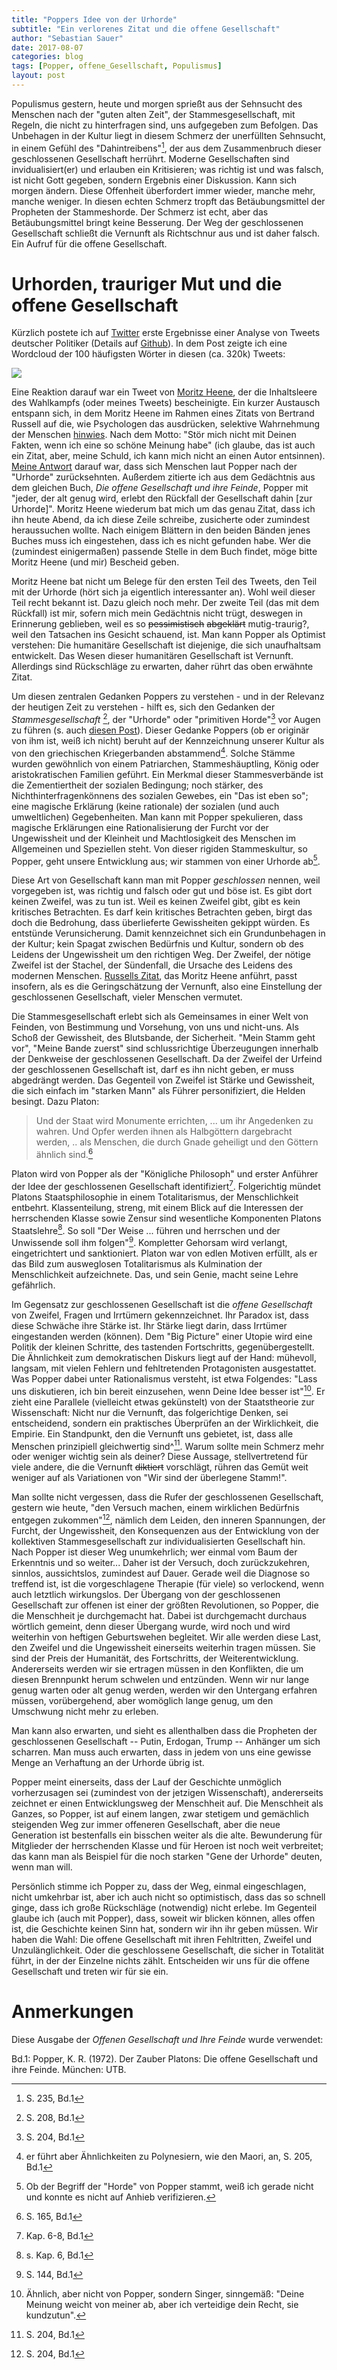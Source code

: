 ```yaml
---
title: "Poppers Idee von der Urhorde"
subtitle: "Ein verlorenes Zitat und die offene Gesellschaft"
author: "Sebastian Sauer"
date: 2017-08-07
categories: blog
tags: [Popper, offene_Gesellschaft, Populismus]
layout: post
---
```



Populismus gestern, heute und morgen sprießt aus der Sehnsucht des Menschen nach der "guten alten Zeit", der Stammesgesellschaft, mit Regeln, die nicht zu hinterfragen sind, uns aufgegeben zum Befolgen. Das Unbehagen in der Kultur liegt in diesem Schmerz der unerfüllten Sehnsucht, in einem Gefühl des "Dahintreibens"[^12], der aus dem Zusammenbruch dieser geschlossenen Gesellschaft herrührt. Moderne Gesellschaften sind invidualisiert(er) und erlauben ein Kritisieren; was richtig ist und was falsch, ist nicht Gott gegeben, sondern Ergebnis einer Diskussion. Kann sich morgen ändern. Diese Offenheit überfordert immer wieder, manche mehr, manche weniger. In diesen echten Schmerz tropft das Betäubungsmittel der Propheten der Stammeshorde. Der Schmerz ist echt, aber das Betäubungsmittel bringt keine Besserung. Der Weg der geschlossenen Gesellschaft schließt die Vernunft als Richtschnur aus und ist daher falsch. Ein Aufruf für die offene Gesellschaft.



# Urhorden, trauriger Mut und die offene Gesellschaft

Kürzlich postete ich auf [Twitter](https://twitter.com/sauer_sebastian/status/894127624771031041) erste Ergebnisse einer Analyse von Tweets deutscher Politiker (Details auf [Github](https://github.com/sebastiansauer/polits_tweet_mining)). In dem Post zeigte ich eine Wordcloud der 100 häufigsten Wörter in diesen (ca. 320k) Tweets:

![](https://sebastiansauer.github.io/psy_pol/images/2017-08-07/wordcloud_01_crop.png)


Eine Reaktion darauf war ein Tweet von [Moritz Heene](https://twitter.com/MorHeene), der die Inhaltsleere des Wahlkampfs (oder meines Tweets) bescheinigte. Ein kurzer Austausch entspann sich, in dem Moritz Heene im Rahmen eines Zitats von Bertrand Russell auf die, wie Psychologen das ausdrücken, selektive Wahrnehmung der Menschen [hinwies](https://twitter.com/MorHeene/status/894294909645139969). Nach dem Motto: "Stör mich nicht mit Deinen Fakten, wenn ich eine so schöne Meinung habe" (ich glaube, das ist auch ein Zitat, aber, meine Schuld, ich kann mich nicht an einen Autor entsinnen). [Meine Antwort](https://twitter.com/sauer_sebastian/status/894298755738087424) darauf war, dass sich Menschen laut Popper nach der "Urhorde" zurücksehnten. Außerdem zitierte ich aus dem Gedächtnis aus dem gleichen Buch, *Die offene Gesellschaft und ihre Feinde*, Popper mit "jeder, der alt genug wird, erlebt den Rückfall der Gesellschaft dahin [zur Urhorde]". Moritz Heene wiederum bat mich um das genau Zitat, dass ich ihn heute Abend, da ich diese Zeile schreibe, zusicherte oder zumindest heraussuchen wollte. Nach einigem Blättern in den beiden Bänden jenes Buches muss ich eingestehen, dass ich es nicht gefunden habe. Wer die (zumindest einigermaßen) passende Stelle in dem Buch findet, möge bitte Moritz Heene (und mir) Bescheid geben.

Moritz Heene bat nicht um Belege für den ersten Teil des Tweets, den Teil mit der Urhorde (hört sich ja eigentlich interessanter an). Wohl weil dieser Teil recht bekannt ist. Dazu gleich noch mehr. Der zweite Teil (das mit dem Rückfall) ist mir, sofern mich mein Gedächtnis nicht trügt, deswegen in Erinnerung geblieben, weil es so ~~pessimistisch~~ ~~abgeklärt~~ mutig-traurig?, weil den Tatsachen ins Gesicht schauend, ist. Man kann Popper als Optimist verstehen: Die humanitäre Gesellschaft ist diejenige, die sich unaufhaltsam entwickelt. Das Wesen dieser humanitären Gesellschaft ist Vernunft. Allerdings sind Rückschläge zu erwarten, daher rührt das oben erwähnte Zitat.

Um diesen zentralen Gedanken Poppers zu verstehen - und in der Relevanz der heutigen Zeit zu verstehen - hilft es, sich den Gedanken der *Stammesgesellschaft* [^1], der "Urhorde" oder "primitiven Horde"[^10] vor Augen zu führen (s. auch [diesen Post](https://sebastiansauer.github.io/psy_pol/blog/Offene_Gesellschaft_1/)). Dieser Gedanke Poppers (ob er originär von ihm ist, weiß ich nicht) beruht auf der Kennzeichnung unserer Kultur als von den griechischen Kriegerbanden abstammend[^2]. Solche Stämme wurden gewöhnlich von einem Patriarchen, Stammeshäuptling, König oder aristokratischen Familien geführt. Ein Merkmal dieser Stammesverbände ist die Zementiertheit der sozialen Bedingung; noch stärker, des Nichthinterfragenkönnens des sozialen Gewebes, ein "Das ist eben so"; eine magische Erklärung (keine rationale) der sozialen (und auch umweltlichen) Gegebenheiten. Man kann mit Popper spekulieren, dass magische Erklärungen eine Rationalisierung der Furcht vor der Ungewissheit und der Kleinheit und Machtlosigkeit des Menschen im Allgemeinen und Speziellen steht. Von dieser rigiden Stammeskultur, so Popper, geht unsere Entwicklung aus; wir stammen von einer Urhorde ab[^3].

Diese Art von Gesellschaft kann man mit Popper *geschlossen* nennen, weil vorgegeben ist, was richtig und falsch oder gut und böse ist. Es gibt dort keinen Zweifel, was zu tun ist. Weil es keinen Zweifel gibt, gibt es kein kritisches Betrachten. Es darf kein kritisches Betrachten geben, birgt das doch die Bedrohung, dass überlieferte Gewissheiten gekippt würden. Es entstünde Verunsicherung. Damit kennzeichnet sich ein Grundunbehagen in der Kultur; kein Spagat zwischen Bedürfnis und Kultur, sondern ob des Leidens der Ungewissheit um den richtigen Weg. Der Zweifel, der nötige Zweifel ist der Stachel, der Sündenfall, die Ursache des Leidens des modernen Menschen. [Russells Zitat](https://twitter.com/MorHeene/status/894294909645139969), das Moritz Heene anführt, passt insofern, als es die Geringschätzung der Vernunft, also eine Einstellung der geschlossenen Gesellschaft, vieler Menschen vermutet.

Die Stammesgesellschaft erlebt sich als Gemeinsames in einer Welt von Feinden, von Bestimmung und Vorsehung, von uns und nicht-uns. Als Schoß der Gewissheit, des Blutsbande, der Sicherheit. "Mein Stamm geht vor", "Meine Bande zuerst" sind schlussrichtige Überzeugungen innerhalb der Denkweise der geschlossenen Gesellschaft. Da der Zweifel der Urfeind der geschlossenen Gesellschaft ist, darf es ihn nicht geben, er muss abgedrängt werden. Das Gegenteil von Zweifel ist Stärke und Gewissheit, die sich einfach im "starken Mann" als Führer personifiziert, die Helden besingt. Dazu Platon:

>    Und der Staat wird Monumente errichten, ... um ihr Angedenken zu wahren. Und Opfer werden ihnen als Halbgöttern dargebracht werden, .. als Menschen, die durch Gnade geheiligt und den Göttern ähnlich sind.[^4]


Platon wird von Popper als der "Königliche Philosoph" und erster Anführer der Idee der geschlossenen Gesellschaft identifiziert[^5]. Folgerichtig mündet Platons Staatsphilosophie in einem Totalitarismus, der Menschlichkeit entbehrt. Klassenteilung, streng, mit einem Blick auf die Interessen der herrschenden Klasse sowie Zensur sind wesentliche Komponenten Platons Staatslehre[^6]. So soll "Der Weise ... führen und herrschen und der Unwissende soll ihm folgen"[^7]. Kompletter Gehorsam wird verlangt, eingetrichtert und sanktioniert. Platon war von edlen Motiven erfüllt, als er das Bild zum ausweglosen Totalitarismus als Kulmination der Menschlichkeit aufzeichnete. Das, und sein Genie, macht seine Lehre gefährlich.

Im Gegensatz zur geschlossenen Gesellschaft ist die *offene Gesellschaft* von Zweifel, Fragen und Irrtümern gekennzeichnet. Ihr Paradox ist, dass diese Schwäche ihre Stärke ist. Ihr Stärke liegt darin, dass Irrtümer eingestanden werden (können). Dem "Big Picture" einer Utopie wird eine Politik der kleinen Schritte, des tastenden Fortschritts, gegenübergestellt. Die Ähnlichkeit zum demokratischen Diskurs liegt auf der Hand: mühevoll, langsam, mit vielen Fehlern und fehltretenden Protagonisten ausgestattet. Was Popper dabei unter Rationalismus versteht, ist etwa Folgendes: "Lass uns diskutieren, ich bin bereit einzusehen, wenn Deine Idee besser ist"[^11]. Er zieht eine  Parallele (vielleicht etwas gekünstelt) von der Staatstheorie zur Wissenschaft: Nicht nur die Vernunft, das folgerichtige Denken, sei entscheidend, sondern ein praktisches Überprüfen an der Wirklichkeit, die Empirie. Ein Standpunkt, den die Vernunft uns gebietet, ist, dass alle Menschen prinzipiell gleichwertig sind^[^9]. Warum sollte mein Schmerz mehr oder weniger wichtig sein als deiner? Diese Aussage, stellvertretend für viele andere, die die Vernunft ~~diktiert~~ vorschlägt, rühren das Gemüt weit weniger auf als Variationen von "Wir sind der überlegene Stamm!".

Man sollte nicht vergessen, dass die Rufer der geschlossenen Gesellschaft, gestern wie heute, "den Versuch machen, einem wirklichen Bedürfnis entgegen zukommen"[^9], nämlich dem Leiden, den inneren Spannungen, der Furcht, der Ungewissheit, den Konsequenzen aus der Entwicklung von der kollektiven Stammesgesellschaft zur individualisierten Gesellschaft hin. Nach Popper ist dieser Weg unumkehrlich; wer einmal vom Baum der Erkenntnis und so weiter... Daher ist der Versuch, doch zurückzukehren, sinnlos, aussichtslos, zumindest auf Dauer. Gerade weil die Diagnose so treffend ist, ist die vorgeschlagene Therapie (für viele) so verlockend, wenn auch letztlich wirkungslos. Der Übergang von der geschlossenen Gesellschaft zur offenen ist einer der größten Revolutionen, so Popper, die die Menschheit je durchgemacht hat. Dabei ist durchgemacht durchaus wörtlich gemeint, denn dieser Übergang wurde, wird noch und wird weiterhin von heftigen Geburtswehen begleitet. Wir alle werden diese Last, den Zweifel und die Ungewissheit einerseits weiterhin tragen müssen. Sie sind der Preis der Humanität, des Fortschritts, der Weiterentwicklung. Andererseits werden wir sie ertragen müssen in den Konflikten, die um diesen Brennpunkt herum schwelen und entzünden. Wenn wir nur lange genug warten oder alt genug werden, werden wir den Untergang erfahren müssen, vorübergehend, aber womöglich lange genug, um den Umschwung nicht mehr zu erleben.

Man kann also erwarten, und sieht es allenthalben dass die Propheten der geschlossenen Gesellschaft -- Putin, Erdogan, Trump -- Anhänger um sich scharren. Man muss auch erwarten, dass in jedem von uns eine gewisse Menge an Verhaftung an der Urhorde übrig ist.

Popper meint einerseits, dass der Lauf der Geschichte unmöglich vorherzusagen sei (zumindest von der jetzigen Wissenschaft), andererseits zeichnet er einen Entwicklungsweg der Menschheit auf. Die Menschheit als Ganzes, so Popper, ist auf einem langen, zwar stetigem und gemächlich steigenden Weg zur immer offeneren Gesellschaft, aber die neue Generation ist bestenfalls ein bisschen weiter als die alte. Bewunderung für Mitglieder der herrschenden Klasse und für Heroen ist noch weit verbreitet; das kann man als Beispiel für die noch starken "Gene der Urhorde" deuten, wenn man will.

Persönlich stimme ich Popper zu, dass der Weg, einmal eingeschlagen, nicht umkehrbar ist, aber ich auch nicht so optimistisch, dass das so schnell ginge, dass ich große Rückschläge (notwendig) nicht erlebe. Im Gegenteil glaube ich (auch mit Popper), dass, soweit wir blicken können, alles offen ist, die Geschichte keinen Sinn hat, sondern wir ihn ihr geben müssen. Wir haben die Wahl: Die offene Gesellschaft mit ihren Fehltritten, Zweifel und Unzulänglichkeit. Oder die geschlossene Gesellschaft, die sicher in Totalität führt, in der der Einzelne nichts zählt. Entscheiden wir uns für die offene Gesellschaft und treten wir für sie ein.





# Anmerkungen

Diese Ausgabe der *Offenen Gesellschaft und Ihre Feinde* wurde verwendet:

Bd.1: Popper, K. R. (1972). Der Zauber Platons: Die offene Gesellschaft und ihre Feinde. München: UTB.


[^1]: S. 208, Bd.1
[^2]: er führt aber Ähnlichkeiten zu Polynesiern, wie den Maori, an, S. 205, Bd.1
[^3]: Ob der Begriff der "Horde" von Popper stammt, weiß ich gerade nicht und konnte es nicht auf Anhieb verifizieren.
[^4]: S. 165, Bd.1
[^5]: Kap. 6-8, Bd.1
[^6]: s. Kap. 6, Bd.1
[^7]: S. 144, Bd.1
[^8]: Peter Singers *Praktische Ethik* ist dazu interessant.
[^9]: S. 204, Bd.1
[^10]: S. 204, Bd.1
[^11]: Ähnlich, aber nicht von Popper, sondern Singer, sinngemäß: "Deine Meinung weicht von meiner ab, aber ich verteidige dein Recht, sie kundzutun".
[^12]: S. 235, Bd.1
